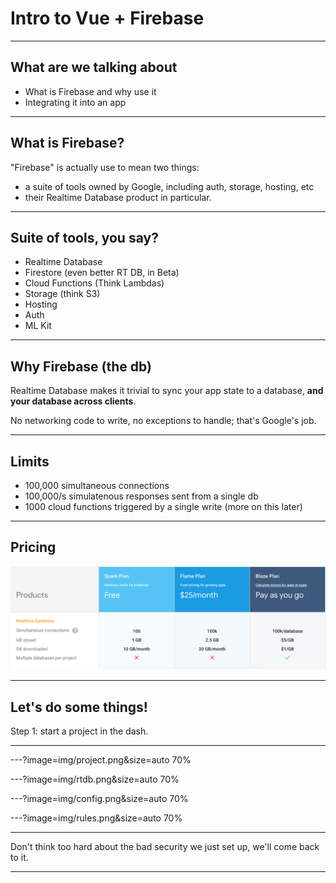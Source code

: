 # Intro to Vue + Firebase

---

## What are we talking about

* What is Firebase and why use it
* Integrating it into an app

---

## What is Firebase?

"Firebase" is actually use to mean two things:

* a suite of tools owned by Google, including auth, storage, hosting, etc
* their Realtime Database product in particular.

---

## Suite of tools, you say?

* Realtime Database
* Firestore (even better RT DB, in Beta)
* Cloud Functions (Think Lambdas)
* Storage (think S3)
* Hosting
* Auth
* ML Kit

---

## Why Firebase (the db)

Realtime Database makes it trivial to sync your app state to a database, **and your database across clients**.

No networking code to write, no exceptions to handle; that's Google's job.

---

## Limits

* 100,000 simultaneous connections
* 100,000/s simulatenous responses sent from a single db
* 1000 cloud functions triggered by a single write (more on this later)

---

## Pricing

![Foo](img/plans.png)

---

## Let's do some things!

Step 1: start a project in the dash.

---

---?image=img/project.png&size=auto 70%

---?image=img/rtdb.png&size=auto 70%

---?image=img/config.png&size=auto 70%

---?image=img/rules.png&size=auto 70%

---

Don't think too hard about the bad security we just set up, we'll come back to it.

---